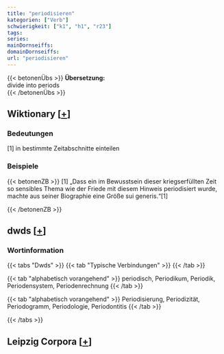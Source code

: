 ```yaml
---
title: "periodisieren"
kategorien: ["Verb"]
schwierigkeit: ["k1", "h1", "r23"]
tags:
series:
mainDornseiffs:
domainDornseiffs:
url: "periodisieren"
---
```


{{< betonenÜbs >}}
**Übersetzung:**  
divide into periods  
{{< /betonenÜbs >}}

## Wiktionary [[+](https://de.wiktionary.org/wiki/periodisieren)]

### Bedeutungen
[1] in bestimmte Zeitabschnitte einteilen  

### Beispiele
{{< betonenZB >}}
[1] „Dass ein im Bewusstsein dieser kriegserfüllten Zeit so sensibles Thema wie der Friede mit diesem Hinweis periodisiert wurde, machte aus seiner Biographie eine Größe sui generis.“[1]  

{{< /betonenZB >}}


## dwds [[+](https://www.dwds.de/wb/periodisieren)]

### Wortinformation
{{< tabs "Dwds" >}}
{{< tab "Typische Verbindungen" >}}
{{< /tab >}}

{{< tab "alphabetisch vorangehend" >}}
periodisch, Periodikum, Periodik, Periodensystem, Periodenrechnung
{{< /tab >}}

{{< tab "alphabetisch vorangehend" >}}
Periodisierung, Periodizität, Periodogramm, Periodologie, Periodontitis
{{< /tab >}}

{{< /tabs >}}

## Leipzig Corpora [[+](https://corpora.uni-leipzig.de/en/res?word=periodisieren&corpusId=deu_newscrawl-public_2018)]

